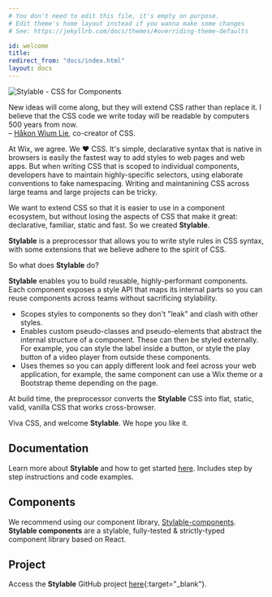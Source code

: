 ```yaml
---
# You don't need to edit this file, it's empty on purpose.
# Edit theme's home layout instead if you wanna make some changes
# See: https://jekyllrb.com/docs/themes/#overriding-theme-defaults

id: welcome
title:
redirect_from: "docs/index.html"
layout: docs
---
```


<img class="home-logo" src="{{ site.baseurl }}/images/96-logo-vertical.svg" alt="Stylable - CSS for Components" />

<p class="quote">New ideas will come along, but they will extend CSS rather than replace it. I believe that the CSS code we write today will be readable by computers 500 years from now.<br>
– <a href="https://dev.opera.com/articles/css-twenty-years-hakon/">Håkon Wium Lie</a>, co-creator of CSS.
</p>




At Wix, we agree. We &hearts; CSS. It's simple, declarative syntax that is native in browsers is easily the fastest way to add styles to web pages and web apps. But when writing CSS that is scoped to individual components, developers have to maintain highly-specific selectors, using elaborate conventions to fake namespacing. Writing and maintanining CSS across large teams and large projects can be tricky.

We want to extend CSS so that it is easier to use in a component ecosystem, but without losing the aspects of CSS that make it great: declarative, familiar, static and fast. So we created **Stylable**.

**Stylable** is a preprocessor that allows you to write style rules in CSS syntax, with some extensions that we believe adhere to the spirit of CSS.

So what does **Stylable** do?

**Stylable** enables you to build reusable, highly-performant components. Each component exposes a style API that maps its internal parts so you can reuse components across teams without sacrificing stylability.

* Scopes styles to components so they don't "leak" and clash with other styles.
* Enables custom pseudo-classes and pseudo-elements that abstract the internal structure of a component. These can then be styled externally. For example, you can style the label inside a button, or style the play button of a video player from outside these components.
* Uses themes so you can apply different look and feel across your web application, for example, the same component can use a Wix theme or a Bootstrap theme depending on the page.

At build time, the preprocessor converts the **Stylable** CSS into flat, static, valid, vanilla CSS that works cross-browser.

Viva CSS, and welcome **Stylable**. We hope you like it. 

## Documentation

Learn more about **Stylable** and how to get started [here](./get-started.md). Includes step by step instructions and code examples.

## Components

We recommend using our component library, [Stylable-components](https://github.com/wix/stylable-components). **Stylable components** are a stylable, fully-tested & strictly-typed component library based on React.

## Project

Access the **Stylable** GitHub project [here](https://github.com/wix/stylable){:target="_blank"}.
